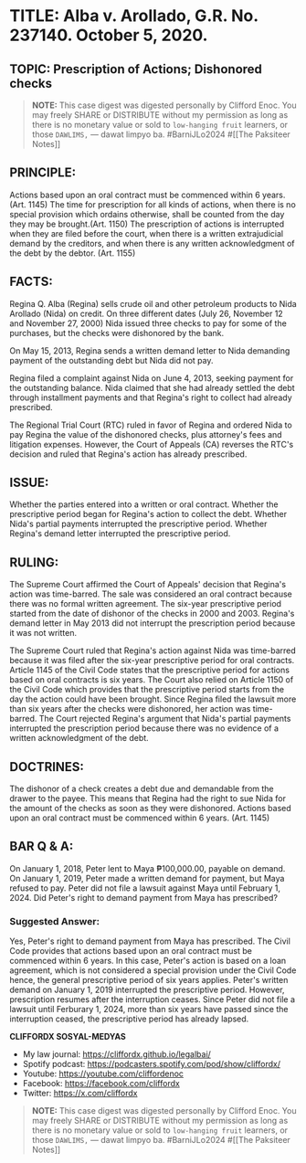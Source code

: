 # TITLE: Alba v. Arollado, G.R. No. 237140. October 5, 2020.

## TOPIC: Prescription of Actions; Dishonored checks

> **NOTE:** This case digest was digested personally by Clifford Enoc. You may freely SHARE or DISTRIBUTE without my permission as long as there is no monetary value or sold to `low-hanging fruit` learners, or those `DAWLIMS,` — dawat limpyo ba. #BarniJLo2024 #[[The Paksiteer Notes]]

## PRINCIPLE:

Actions based upon an oral contract must be commenced within 6 years. (Art. 1145)
The time for prescription for all kinds of actions, when there is no special provision which ordains otherwise, shall be counted from the day they may be brought.(Art. 1150)
The prescription of actions is interrupted when they are filed before the court, when there is a written extrajudicial demand by the creditors, and when there is any written acknowledgment of the debt by the debtor. (Art. 1155)

## FACTS:

Regina Q. Alba (Regina) sells crude oil and other petroleum products to Nida Arollado (Nida) on credit.
On three different dates (July 26, November 12 and November 27, 2000) Nida issued three checks to pay for some of the purchases, but the checks were dishonored by the bank.

On May 15, 2013, Regina sends a written demand letter to Nida demanding payment of the outstanding debt but Nida did not pay.

Regina filed a complaint against Nida on June 4, 2013, seeking payment for the outstanding balance.
Nida claimed that she had already settled the debt through installment payments and that Regina's right to collect had already prescribed.

The Regional Trial Court (RTC) ruled in favor of Regina and ordered Nida to pay Regina the value of the dishonored checks, plus attorney's fees and litigation expenses. However, the Court of Appeals (CA) reverses the RTC's decision and ruled that Regina's action has already prescribed.

## ISSUE:

Whether the parties entered into a written or oral contract.
Whether the prescriptive period began for Regina's action to collect the debt.
Whether Nida's partial payments interrupted the prescriptive period.
Whether Regina's demand letter interrupted the prescriptive period.


## RULING:


The Supreme Court affirmed the Court of Appeals' decision that Regina's action was time-barred.
The sale was considered an oral contract because there was no formal written agreement.
The six-year prescriptive period started from the date of dishonor of the checks in 2000 and 2003.
Regina's demand letter in May 2013 did not interrupt the prescription period because it was not written.

The Supreme Court ruled that Regina's action against Nida was time-barred because it was filed after the six-year prescriptive period for oral contracts. Article 1145 of the Civil Code states that the prescriptive period for actions based on oral contracts is six years. The Court also relied on Article 1150 of the Civil Code which provides that the prescriptive period starts from the day the action could have been brought. Since Regina filed the lawsuit more than six years after the checks were dishonored, her action was time-barred. The Court rejected Regina's argument that Nida's partial payments interrupted the prescription period because there was no evidence of a written acknowledgment of the debt.

## DOCTRINES:

The dishonor of a check creates a debt due and demandable from the drawer to the payee. This means that Regina had the right to sue Nida for the amount of the checks as soon as they were dishonored.
Actions based upon an oral contract must be commenced within 6 years. (Art. 1145)

## BAR Q & A:

On January 1, 2018, Peter lent to Maya ₱100,000.00, payable on demand. On January 1, 2019, Peter made a written demand for payment, but Maya refused to pay. Peter did not file a lawsuit against Maya until February 1, 2024. Did Peter's right to demand payment from Maya has prescribed?

### Suggested Answer:

Yes, Peter's right to demand payment from Maya has prescribed. The Civil Code provides that actions based upon an oral contract must be commenced within 6 years. In this case, Peter's action is based on a loan agreement, which is not considered a special provision under the Civil Code hence, the general prescriptive period of six years applies. Peter's written demand on January 1, 2019 interrupted the prescriptive period. However, prescription resumes after the interruption ceases. Since Peter did not file a lawsuit until Ferburary 1, 2024, more than six years have passed since the interruption ceased, the prescriptive period has already lapsed.


**CLIFFORDX SOSYAL-MEDYAS**
- My law journal: https://cliffordx.github.io/legalbai/
- Spotify podcast: https://podcasters.spotify.com/pod/show/cliffordx/
- Youtube: https://youtube.com/cliffordenoc
- Facebook: https://facebook.com/cliffordx
- Twitter: https://x.com/cliffordx


> **NOTE:** This case digest was digested personally by Clifford Enoc. You may freely SHARE or DISTRIBUTE without my permission as long as there is no monetary value or sold to `low-hanging fruit` learners, or those `DAWLIMS,` — dawat limpyo ba. #BarniJLo2024 #[[The Paksiteer Notes]]